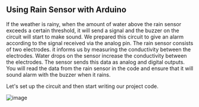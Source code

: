 ## Using Rain Sensor with Arduino

lf the weather is rainy, when the amount of water above the rain sensor exceeds a certain threshold, it will send a signal and the buzzer on the circuit will start to make sound. We prepared this circuit to give an alarm according to the signal received via the analog pin. The rain sensor consists of two electrodes. it informs us by measuring the conductivity between the electrodes. Water drops on the sensor increase the conductivity between the electrodes. The sensor sends this data as analog and digital outputs.
You will read the data from the rain sensor in the code and ensure that it will sound alarm with the buzzer when it rains.


Let's set up the circuit and then start writing our project code.



![image](https://user-images.githubusercontent.com/111511331/191016965-57f52f3a-f72a-44e6-bb3c-ba4ed7ede6d1.png)
